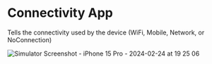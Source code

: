 

# Connectivity App


Tells the connectivity used by the device (WiFi, Mobile, Network, or NoConnection)



![Simulator Screenshot - iPhone 15 Pro - 2024-02-24 at 19 25 06](https://github.com/giria/Connectivity/assets/905975/6e2cc5e4-74da-435f-81d7-24de0d2468e5)


